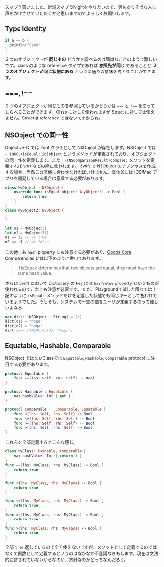 スマブラ買いました。新潟スマブラNightをやりたいので、興味ありそうな人に声をかけさせていただくかと思いますのでよろしくお願いします。

## Type Identity

```swift
if a == b {
  println("Same")
}
```

２つのオブジェクトが **同じもの** どうかを調べるのは簡単なことのようで難しいです。class のような reference タイプであれば __参照先が同じ__ であることと __２つのオブジェクトが同じ状態にある__ という２通りの意味を考えることができます。

## ===, !==

２つのオブジェクトが同じものを参照しているかどうかは `===` と `!==` を使ってしらべることができます。Class に対して使われますが Struct に対しては使えません。Structは reference ではないですからね。

## NSObject での同一性

Objective-C では Root クラスとして NSObject が存在します。NSObject では `- (BOOL)isEqual:(id)object` というメソッドが定義されており、オブジェクトの同一性を定義します。また、`-(NSComparisonResult)compare:` メソッドを定義すれば sort などの際に使われます。 Swift で NSObject のサブクラスを作成する場合、当然この流儀に合わせなければいけません。具体的には iOS/Mac アプリを開発している場合は意識する必要があります。

```swift
class MyObject : NSObject {
    override func isEqual(object: AnyObject?) -> Bool {
        return true
    }
}
class MyObject2: NSObject {
    
}

let o1 = MyObject()
let o2 = MyObject2()
o1 == o2 // => true
o2 == o1 // => false
```

この他にも `hash` property にも注意する必要があり、[Cocoa Core Competencies](https://developer.apple.com/library/mac/documentation/General/Conceptual/DevPedia-CocoaCore/ObjectComparison.html) には以下のように書いてあります。

> If isEqual: determines that two objects are equal, they must have the same hash value.

さらに Swift において Dictionary の key には `hashValue` property というものが使われるのでこれにも注意が必要です。
ただ、Playgroundで試した限りでは上記のように `isEqual:` メソッドだけを定義した状態でも同じキーとして扱われているようでした。そもそも、システムで一意の値をユーザが定義するのって難しいよなあ


```swift
var dict: [NSObject : String] = [:]
dict[o1] = "hoge"
dict[o2] = "huga"
dict //=> [{MyObject2}: "huga"]
```

## Equatable, Hashable, Comparable
NSObject ではないClassでは `Equatable`, `Hashable`, `Comparable` protocol に注目する必要があります。

```swift
protocol Equatable {
    func ==(lhs: Self, rhs: Self) -> Bool
}
```

```swift
protocol Hashable : Equatable {
    var hashValue: Int { get }
}
```

```swift
protocol Comparable : _Comparable, Equatable {
    func <(lhs: Self, rhs: Self) -> Bool
    func <=(lhs: Self, rhs: Self) -> Bool
    func >=(lhs: Self, rhs: Self) -> Bool
    func >(lhs: Self, rhs: Self) -> Bool
}
```

これらを全部定義するとこんな感じ。

```swift
class MyClass: Hashable, Comparable {
    var hashValue: Int { return 1 }
}
func ==(lhs: MyClass, rhs: MyClass) -> Bool {
    return true
}

func <(lhs: MyClass, rhs: MyClass) -> Bool {
    return true
}

func <=(lhs: MyClass, rhs: MyClass) -> Bool {
    return true
}
func >=(lhs: MyClass, rhs: MyClass) -> Bool {
    return true
}
func >(lhs: MyClass, rhs: MyClass) -> Bool {
    return true
}
```

全部 `true` 返しているので全く使えないですが。メソッドとして定義するのではなくて関数として定義するというのはなかなか不思議なきもします。現在は文法的に許されていないからなのか、方針なのかどっちなんだろう。
